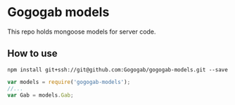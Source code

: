 # Gogogab models

This repo holds mongoose models for server code.

## How to use

`npm install git+ssh://git@github.com:Gogogab/gogogab-models.git --save`

```javascript
var models = require('gogogab-models');
//...
var Gab = models.Gab;
```
